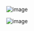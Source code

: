 

![image](https://github.com/user-attachments/assets/277f9de8-8f12-4c3e-a480-0295c634e953)






![image](https://github.com/user-attachments/assets/ba6c384f-818c-45e3-95d9-5fd7158d53ab)
